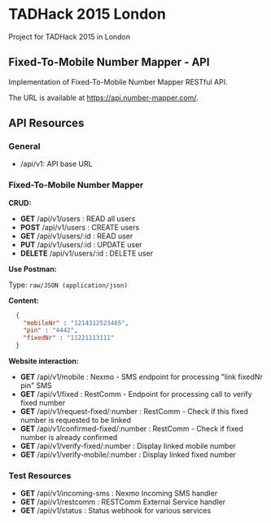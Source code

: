# TADHack 2015 London

Project for TADHack 2015 in London

## Fixed-To-Mobile Number Mapper - API

Implementation of Fixed-To-Mobile Number Mapper RESTful API.

The URL is available at https://api.number-mapper.com/.

## API Resources

### General

- /api/v1: API  base URL

### Fixed-To-Mobile Number Mapper

**CRUD:**

- **GET** /api/v1/users : READ all users
- **POST** /api/v1/users : CREATE users
- **GET** /api/v1/users/:id : READ user
- **PUT** /api/v1/users/:id : UPDATE user
- **DELETE** /api/v1/users/:id : DELETE user

**Use Postman:**

Type: `raw/JSON (application/json)`

**Content:**

```json
  {
    "mobileNr" : "1214312523465",
    "pin" : "4442",
    "fixedNr" : "11221113111"
  }
```

**Website interaction:**

- **GET** /api/v1/mobile : Nexmo - SMS endpoint for processing "link fixedNr pin" SMS
- **GET** /api/v1/fixed : RestComm - Endpoint for processing call to verify fixed number
- **GET** /api/v1/request-fixed/:number : RestComm - Check if this fixed number is requested to be linked
- **GET** /api/v1/confirmed-fixed/:number : RestComm - Check if fixed number is already confirmed
- **GET** /api/v1/verify-fixed/:number : Display linked mobile number
- **GET** /api/v1/verify-mobile/:number : Display linked fixed number

### Test Resources

- **GET** /api/v1/incoming-sms : Nexmo Incoming SMS handler
- **GET** /api/v1/restcomm : RESTComm External Service handler
- **GET** /api/v1/status : Status webhook for various services
